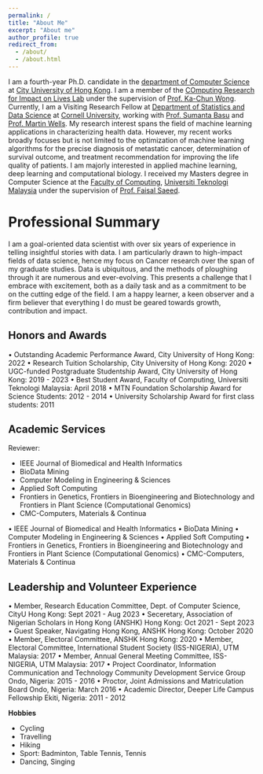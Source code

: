 ```yaml
---
permalink: /
title: "About Me"
excerpt: "About me"
author_profile: true
redirect_from: 
  - /about/
  - /about.html
---
```


I am a fourth-year Ph.D. candidate in the [department of Computer Science](https://www.cs.cityu.edu.hk) at [City University of Hong Kong](https://www.cityu.edu.hk). I am a member of the [COmputing Research for Impact on Lives Lab](http://bioinfo.cs.cityu.edu.hk) under the supervision of [Prof. Ka-Chun Wong](https://www.cityu.edu.hk/stfprofile/kc.w.htm). Currently, I am a Visiting Research Fellow at [Department of Statistics and Data Science](https://stat.cornell.edu) at [Cornell University](https://www.cornell.edu), working with [Prof. Sumanta Basu](https://compbio.cornell.edu/people/sumanta-basu) and [Prof. Martin Wells](https://stat.cornell.edu/people/faculty/martin-wells). My research interest spans the field of machine learning applications in characterizing health data. However, my recent works broadly focuses but is not limited to the optimization of machine learning algorithms for the precise diagnosis of metastatic cancer, determination of survival outcome, and treatment recommendation for improving the life quality of patients. I am majorly interested in applied machine learning, deep learning and computational biology. I received my Masters degree in Computer Science at the [Faculty of Computing](https://engineering.utm.my/computing), [Universiti Teknologi Malaysia](https://utm.my) under the supervision of [Prof. Faisal Saeed](https://www.bcu.ac.uk/computing/about-us/our-staff/faisal-saeed).

Professional Summary
======
I am a goal-oriented data scientist with over six years of experience in telling insightful stories with data. I am particularly drawn to high-impact fields of data science, hence my focus on Cancer research over the span of my graduate studies. Data is ubiquitous, and the methods of ploughing through it are numerous and ever-evolving. This presents a challenge that I embrace with excitement, both as a daily task and as a commitment to be on the cutting edge of the field. I am a happy learner, a keen observer and a firm believer that everything I do must be geared towards growth, contribution and impact.

Honors and Awards
------
• Outstanding Academic Performance Award, City University of Hong Kong: 2022
• Research Tuition Scholarship, City University of Hong Kong: 2020
• UGC-funded Postgraduate Studentship Award, City University of Hong Kong: 2019 - 2023
• Best Student Award, Faculty of Computing, Universiti Teknologi Malaysia: April 2018
• MTN Foundation Scholarship Award for Science Students: 2012 - 2014
• University Scholarship Award for first class students: 2011

Academic Services
------
Reviewer:
<ul>
  <li>IEEE Journal of Biomedical and Health Informatics</li>
  <li>BioData Mining</li>
  <li>Computer Modeling in Engineering & Sciences</li>
  <li>Applied Soft Computing</li>
  <li>Frontiers in Genetics, Frontiers in Bioengineering and Biotechnology and Frontiers in Plant Science (Computational Genomics)</li>
  <li>CMC-Computers, Materials & Continua</li>
</ul>
• IEEE Journal of Biomedical and Health Informatics
• BioData Mining
• Computer Modeling in Engineering & Sciences
• Applied Soft Computing
• Frontiers in Genetics, Frontiers in Bioengineering and Biotechnology and Frontiers in Plant Science (Computational Genomics)
• CMC-Computers, Materials & Continua

Leadership and Volunteer Experience
------
• Member, Research Education Committee, Dept. of Computer Science, CityU Hong Kong: Sept 2021 - Aug 2023
• Seceretary, Association of Nigerian Scholars in Hong Kong (ANSHK) Hong Kong: Oct 2021 - Sept 2023
• Guest Speaker, Navigating Hong Kong, ANSHK Hong Kong: October 2020
• Member, Electoral Committee, ANSHK Hong Kong: 2020
• Member, Electoral Committee, International Student Society (ISS-NIGERIA), UTM Malaysia: 2017
• Member, Annual General Meeting Committee, ISS-NIGERIA, UTM Malaysia: 2017
• Project Coordinator, Information Communication and Technology Community Development Service Group Ondo, Nigeria: 2015 - 2016
• Proctor, Joint Admissions and Matriculation Board Ondo, Nigeria: March 2016
• Academic Director, Deeper Life Campus Fellowship Ekiti, Nigeria: 2011 - 2012

**Hobbies**
<ul>
  <li>Cycling</li>
  <li>Travelling</li>
  <li>Hiking</li>
  <li>Sport: Badminton, Table Tennis, Tennis</li>
  <li>Dancing, Singing</li>
</ul>

